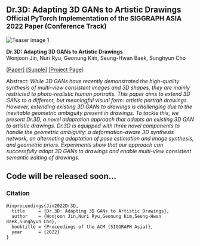 ## Dr.3D: Adapting 3D GANs to Artistic Drawings<br><sub>Official PyTorch Implementation of the SIGGRAPH ASIA 2022 Paper (Conference Track)</sub>

![Teaser image 1](./srcs/result1.png)

**Dr.3D: Adapting 3D GANs to Artistic Drawings**<br>
Wonjoon Jin, Nuri Ryu, Geonung Kim, Seung-Hwan Baek, Sunghyun Cho<br>

[\[Paper\]](https://jinwonjoon.github.io/dr3d/docs/assets/Dr3D/Dr3D_main.pdf)
[\[Supple\]](https://jinwonjoon.github.io/dr3d/docs/assets/Dr3D/Dr3D_supple.pdf)
[\[Project Page\]](https://jinwonjoon.github.io/dr3d/)

Abstract: *While 3D GANs have recently demonstrated the high-quality synthesis of multi-view consistent images and 3D shapes, they are mainly restricted to photo-realistic human portraits. This paper aims to extend 3D GANs to a different, but meaningful visual form: artistic portrait drawings. However, extending existing 3D GANs to drawings is challenging due to the inevitable geometric ambiguity present in drawings. To tackle this, we present Dr.3D, a novel adaptation approach that adapts an existing 3D GAN to artistic drawings. Dr.3D is equipped with three novel components to handle the geometric ambiguity: a deformation-aware 3D synthesis network, an alternating adaptation of pose estimation and image synthesis, and geometric priors. Experiments show that our approach can successfully adapt 3D GANs to drawings and enable multi-view consistent semantic editing of drawings.*


## Code will be released soon...


### Citation

```
@inproceedings{Jin2022Dr3D,
  title     = {Dr.3D: Adapting 3D GANs to Artistic Drawings},
  author    = {Wonjoon Jin,Nuri Ryu,Geonung Kim,Seung-Hwan Baek,Sunghyun Cho},
  booktitle = {Proceedings of the ACM (SIGGRAPH Asia)},
  year      = {2022}
}

```
